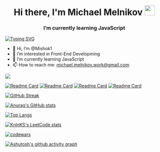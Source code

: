 <h1 align="center">Hi there, I'm Michael Melnikov <img src="https://github.com/blackcater/blackcater/raw/main/images/Hi.gif" height="32"/></h1>
<h3 align="center">I’m currently learning JavaScript</h3>

<a href="https://git.io/typing-svg"><img src="https://readme-typing-svg.herokuapp.com?font=Space+Mono&pause=1000&color=3AE6CA&random=false&width=435&lines=Software+engineer" alt="Typing SVG" /></a>
- 👋 Hi, I’m @Mishok1
- 👀 I’m interested in Front-End Developming
- 🌱 I’m currently learning JavaScript
- 📫 How to reach me: michael.melnikov.work@gmail.com

![](https://komarev.com/ghpvc/?username=Mishok1)

[![Readme Card](https://github-readme-stats.vercel.app/api/pin/?username=mishok1&repo=Yagoda&theme=dark)](https://mishok1.github.io/Yagoda/)
[![Readme Card](https://github-readme-stats.vercel.app/api/pin/?username=mishok1&repo=Cat_Energy&theme=dark)](https://github.com/Mishok1/Cat_Energy)
[![Readme Card](https://github-readme-stats.vercel.app/api/pin/?username=mishok1&repo=beton&theme=dark)](https://www.konkretum.ru/)
[![Readme Card](https://github-readme-stats.vercel.app/api/pin/?username=mishok1&repo=myPage&theme=dark)](https://github.com/Mishok1/myPage)

<a href="https://git.io/streak-stats"><img src="https://github-readme-streak-stats.herokuapp.com?user=Mishok1&theme=dark&date_format=j%20M%5B%20Y%5D&mode=weekly&card_width=750" alt="GitHub Streak" /></a>

[![Anurag's GitHub stats](https://github-readme-stats.vercel.app/api?username=Mishok1&theme=dark&hide=stars&show_icons=true&card_width=450px)](https://github.com/anuraghazra/github-readme-stats)

[![Top Langs](https://github-readme-stats.vercel.app/api/top-langs/?username=Mishok1&layout=compact&theme=radical&hide=php&card_width=450px)](https://github.com/anuraghazra/github-readme-stats)

[![KnlnKS's LeetCode stats](https://leetcode-stats-six.vercel.app/api?username=Mishok21&theme=dark)](https://github.com/KnlnKS/leetcode-stats)

[![codewars](https://www.codewars.com/users/Mishok1/badges/large)](https://www.codewars.com/users/Mishok1)


[![Ashutosh's github activity graph](https://activity-graph.herokuapp.com/graph?username=Mishok1)](https://github.com/ashutosh00710/github-readme-activity-graph)


<!-- [![Harlok's WakaTime stats](https://github-readme-stats.vercel.app/api/wakatime?username=mishok1)](https://github.com/anuraghazra/github-readme-stats) -->


<!---
Mishok1/Mishok1 is a ✨ special ✨ repository because its `README.md` (this file) appears on your GitHub profile.
You can click the Preview link to take a look at your changes.
--->

